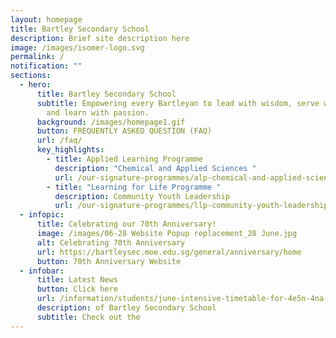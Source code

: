 ```yaml
---
layout: homepage
title: Bartley Secondary School
description: Brief site description here
image: /images/isomer-logo.svg
permalink: /
notification: ""
sections:
  - hero:
      title: Bartley Secondary School
      subtitle: Empowering every Bartleyan to lead with wisdom, serve with humility
        and learn with passion.
      background: /images/homepage1.gif
      button: FREQUENTLY ASKED QUESTION (FAQ)
      url: /faq/
      key_highlights:
        - title: Applied Learning Programme
          description: "Chemical and Applied Sciences "
          url: /our-signature-programmes/alp-chemical-and-applied-sciences-fragrance
        - title: "Learning for Life Programme "
          description: Community Youth Leadership
          url: /our-signature-programmes/llp-community-youth-leadership
  - infopic:
      title: Celebrating our 70th Anniversary!
      image: /images/06-28 Website Popup replacement_28 June.jpg
      alt: Celebrating 70th Anniversary
      url: https://bartleysec.moe.edu.sg/general/anniversary/home
      button: 70th Anniversary Website
  - infobar:
      title: Latest News
      button: Click here
      url: /information/students/june-intensive-timetable-for-4e5n-4na-and-4nt-students-31st-may-to-7th-june
      description: of Bartley Secondary School
      subtitle: Check out the
---
```

